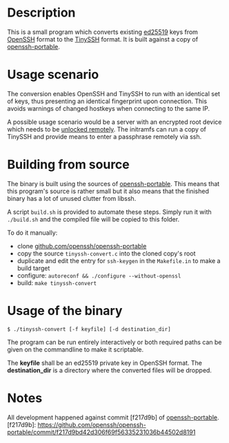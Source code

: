 # Description

This is a small program which converts existing [ed25519] keys from [OpenSSH]
format to the [TinySSH] format. It is built against a copy of [openssh-portable].

# Usage scenario

The conversion enables OpenSSH and TinySSH to run with an identical set of keys,
thus presenting an identical fingerprint upon connection. This avoids warnings
of changed hostkeys when connecting to the same IP.

A possible usage scenario would be a server with an encrypted root device which
needs to be [unlocked remotely]. The initramfs can run a copy of TinySSH and
provide means to enter a passphrase remotely via ssh.

[ed25519]: https://ed25519.cr.yp.to/
[OpenSSH]: http://www.openssh.com/
[openssh-portable]: https://github.com/openssh/openssh-portable
[TinySSH]: https://tinyssh.org/
[unlocked remotely]: https://wiki.archlinux.org/index.php/Dm-crypt/Specialties#Remote_unlocking_.28hooks:_netconf.2C_dropbear.2C_tinyssh.2C_ppp.29

# Building from source

The binary is built using the sources of [openssh-portable]. This means that
this program's source is rather small but it also means that the finished binary
has a lot of unused clutter from libssh.

A script `build.sh` is provided to automate these steps. Simply run it with
`./build.sh` and the compiled file will be copied to this folder.

To do it manually:
* clone [github.com/openssh/openssh-portable][openssh-portable]
* copy the source `tinyssh-convert.c` into the cloned copy's root
* duplicate and edit the entry for `ssh-keygen` in the `Makefile.in` to make a
    build target
* configure: `autoreconf && ./configure --without-openssl`
* build: `make tinyssh-convert`

# Usage of the binary

`$ ./tinyssh-convert [-f keyfile] [-d destination_dir]`

The program can be run entirely interactively or both required paths can be
given on the commandline to make it scriptable.

The __keyfile__ shall be an ed25519 private key in OpenSSH format. The
__destination_dir__ is a directory where the converted files will be dropped.



# Notes

All development happened against commit [f217d9b] of [openssh-portable].
[f217d9b]: https://github.com/openssh/openssh-portable/commit/f217d9bd42d306f69f56335231036b44502d8191